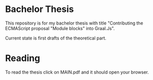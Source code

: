 # Bachelor Thesis

This repository is for my bachelor thesis with title "Contributing the ECMAScript proposal "Module blocks" into Graal.Js".

Current state is first drafts of the theoretical part.

# Reading

To read the thesis click on MAIN.pdf and it should open your browser.
